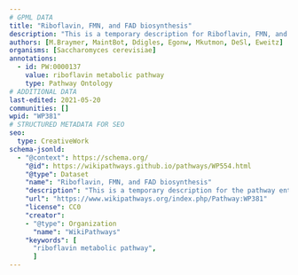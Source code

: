```yaml
---
# GPML DATA
title: "Riboflavin, FMN, and FAD biosynthesis"
description: "This is a temporary description for Riboflavin, FMN, and FAD biosynthesis"
authors: [M.Braymer, MaintBot, Ddigles, Egonw, Mkutmon, DeSl, Eweitz]
organisms: [Saccharomyces cerevisiae]
annotations:
  - id: PW:0000137
    value: riboflavin metabolic pathway
    type: Pathway Ontology
# ADDITIONAL DATA
last-edited: 2021-05-20
communities: []
wpid: "WP381"
# STRUCTURED METADATA FOR SEO
seo:
  type: CreativeWork
schema-jsonld:
  - "@context": https://schema.org/
    "@id": https://wikipathways.github.io/pathways/WP554.html
    "@type": Dataset
    "name": "Riboflavin, FMN, and FAD biosynthesis"
    "description": "This is a temporary description for the pathway entitled: Riboflavin, FMN, and FAD biosynthesis"
    "url": "https://www.wikipathways.org/index.php/Pathway:WP381"
    "license": CC0
    "creator":
    - "@type": Organization
      "name": "WikiPathways"
    "keywords": [
      "riboflavin metabolic pathway",
      ]
---
```


